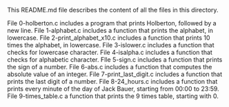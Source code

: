 This README.md file describes the content of all the files in this directory.

File 0-holberton.c includes a  program that prints Holberton, followed by a new line.
File 1-alphabet.c includes a function that prints the alphabet, in lowercase.
File 2-print_alphabet_x10.c includes a function that prints 10 times the alphabet, in lowercase.
File 3-islower.c includes a function that checks for lowercase character.
File 4-isalpha.c includes a function that checks for alphabetic character.
FIle 5-sign.c includes a function that prints the sign of a number.
File 6-abs.c includes a function that computes the absolute value of an integer.
File 7-print_last_digit.c includes a function that prints the last digit of a number.
File 8-24_hours.c includes a function that prints every minute of the day of Jack Bauer, starting from 00:00 to 23:59.
File 9-times_table.c a function that prints the 9 times table, starting with 0.